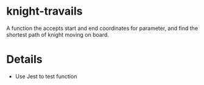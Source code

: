 # knight-travails
A function the accepts start and end coordinates for parameter, and find the shortest path of knight moving on board.
# Details
- Use Jest to test function